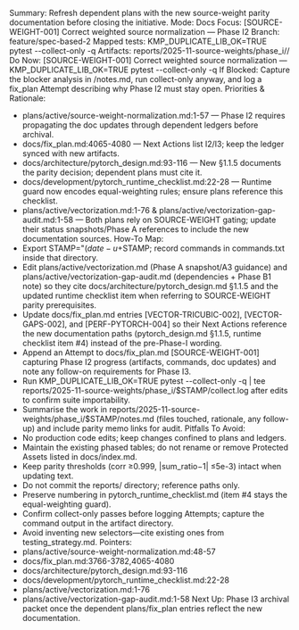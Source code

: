 Summary: Refresh dependent plans with the new source-weight parity documentation before closing the initiative.
Mode: Docs
Focus: [SOURCE-WEIGHT-001] Correct weighted source normalization — Phase I2
Branch: feature/spec-based-2
Mapped tests: KMP_DUPLICATE_LIB_OK=TRUE pytest --collect-only -q
Artifacts: reports/2025-11-source-weights/phase_i/<STAMP>/
Do Now: [SOURCE-WEIGHT-001] Correct weighted source normalization — KMP_DUPLICATE_LIB_OK=TRUE pytest --collect-only -q
If Blocked: Capture the blocker analysis in <STAMP>/notes.md, run collect-only anyway, and log a fix_plan Attempt describing why Phase I2 must stay open.
Priorities & Rationale:
- plans/active/source-weight-normalization.md:1-57 — Phase I2 requires propagating the doc updates through dependent ledgers before archival.
- docs/fix_plan.md:4065-4080 — Next Actions list I2/I3; keep the ledger synced with new artifacts.
- docs/architecture/pytorch_design.md:93-116 — New §1.1.5 documents the parity decision; dependent plans must cite it.
- docs/development/pytorch_runtime_checklist.md:22-28 — Runtime guard now encodes equal-weighting rules; ensure plans reference this checklist.
- plans/active/vectorization.md:1-76 & plans/active/vectorization-gap-audit.md:1-58 — Both plans rely on SOURCE-WEIGHT gating; update their status snapshots/Phase A references to include the new documentation sources.
How-To Map:
- Export STAMP="$(date -u +%Y%m%dT%H%M%SZ)" and mkdir -p reports/2025-11-source-weights/phase_i/$STAMP; record commands in commands.txt inside that directory.
- Edit plans/active/vectorization.md (Phase A snapshot/A3 guidance) and plans/active/vectorization-gap-audit.md (dependencies + Phase B1 note) so they cite docs/architecture/pytorch_design.md §1.1.5 and the updated runtime checklist item when referring to SOURCE-WEIGHT parity prerequisites.
- Update docs/fix_plan.md entries [VECTOR-TRICUBIC-002], [VECTOR-GAPS-002], and [PERF-PYTORCH-004] so their Next Actions reference the new documentation paths (pytorch_design.md §1.1.5, runtime checklist item #4) instead of the pre-Phase-I wording.
- Append an Attempt to docs/fix_plan.md [SOURCE-WEIGHT-001] capturing Phase I2 progress (artifacts, commands, doc updates) and note any follow-on requirements for Phase I3.
- Run KMP_DUPLICATE_LIB_OK=TRUE pytest --collect-only -q | tee reports/2025-11-source-weights/phase_i/$STAMP/collect.log after edits to confirm suite importability.
- Summarise the work in reports/2025-11-source-weights/phase_i/$STAMP/notes.md (files touched, rationale, any follow-up) and include parity memo links for audit.
Pitfalls To Avoid:
- No production code edits; keep changes confined to plans and ledgers.
- Maintain the existing phased tables; do not rename or remove Protected Assets listed in docs/index.md.
- Keep parity thresholds (corr ≥0.999, |sum_ratio−1| ≤5e-3) intact when updating text.
- Do not commit the reports/ directory; reference paths only.
- Preserve numbering in pytorch_runtime_checklist.md (item #4 stays the equal-weighting guard).
- Confirm collect-only passes before logging Attempts; capture the command output in the artifact directory.
- Avoid inventing new selectors—cite existing ones from testing_strategy.md.
Pointers:
- plans/active/source-weight-normalization.md:48-57
- docs/fix_plan.md:3766-3782,4065-4080
- docs/architecture/pytorch_design.md:93-116
- docs/development/pytorch_runtime_checklist.md:22-28
- plans/active/vectorization.md:1-76
- plans/active/vectorization-gap-audit.md:1-58
Next Up: Phase I3 archival packet once the dependent plans/fix_plan entries reflect the new documentation.
